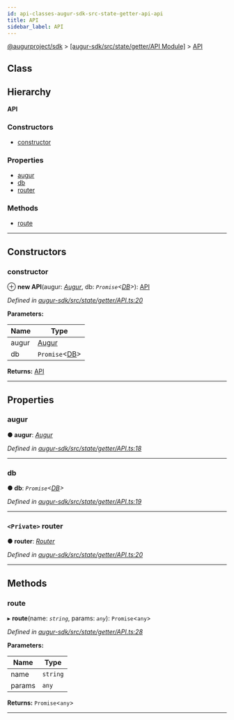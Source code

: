 ```yaml
---
id: api-classes-augur-sdk-src-state-getter-api-api
title: API
sidebar_label: API
---
```


[@augurproject/sdk](api-readme.md) > [[augur-sdk/src/state/getter/API Module]](api-modules-augur-sdk-src-state-getter-api-module.md) > [API](api-classes-augur-sdk-src-state-getter-api-api.md)

## Class

## Hierarchy

**API**

### Constructors

* [constructor](api-classes-augur-sdk-src-state-getter-api-api.md#constructor)

### Properties

* [augur](api-classes-augur-sdk-src-state-getter-api-api.md#augur)
* [db](api-classes-augur-sdk-src-state-getter-api-api.md#db)
* [router](api-classes-augur-sdk-src-state-getter-api-api.md#router)

### Methods

* [route](api-classes-augur-sdk-src-state-getter-api-api.md#route)

---

## Constructors

<a id="constructor"></a>

###  constructor

⊕ **new API**(augur: *[Augur](api-classes-augur-sdk-src-augur-augur.md)*, db: *`Promise`<[DB](api-classes-augur-sdk-src-state-db-db-db.md)>*): [API](api-classes-augur-sdk-src-state-getter-api-api.md)

*Defined in [augur-sdk/src/state/getter/API.ts:20](https://github.com/AugurProject/augur/blob/304ca83772/packages/augur-sdk/src/state/getter/API.ts#L20)*

**Parameters:**

| Name | Type |
| ------ | ------ |
| augur | [Augur](api-classes-augur-sdk-src-augur-augur.md) |
| db | `Promise`<[DB](api-classes-augur-sdk-src-state-db-db-db.md)> |

**Returns:** [API](api-classes-augur-sdk-src-state-getter-api-api.md)

___

## Properties

<a id="augur"></a>

###  augur

**● augur**: *[Augur](api-classes-augur-sdk-src-augur-augur.md)*

*Defined in [augur-sdk/src/state/getter/API.ts:18](https://github.com/AugurProject/augur/blob/304ca83772/packages/augur-sdk/src/state/getter/API.ts#L18)*

___
<a id="db"></a>

###  db

**● db**: *`Promise`<[DB](api-classes-augur-sdk-src-state-db-db-db.md)>*

*Defined in [augur-sdk/src/state/getter/API.ts:19](https://github.com/AugurProject/augur/blob/304ca83772/packages/augur-sdk/src/state/getter/API.ts#L19)*

___
<a id="router"></a>

### `<Private>` router

**● router**: *[Router](api-classes-augur-sdk-src-state-getter-router-router.md)*

*Defined in [augur-sdk/src/state/getter/API.ts:20](https://github.com/AugurProject/augur/blob/304ca83772/packages/augur-sdk/src/state/getter/API.ts#L20)*

___

## Methods

<a id="route"></a>

###  route

▸ **route**(name: *`string`*, params: *`any`*): `Promise`<`any`>

*Defined in [augur-sdk/src/state/getter/API.ts:28](https://github.com/AugurProject/augur/blob/304ca83772/packages/augur-sdk/src/state/getter/API.ts#L28)*

**Parameters:**

| Name | Type |
| ------ | ------ |
| name | `string` |
| params | `any` |

**Returns:** `Promise`<`any`>

___

